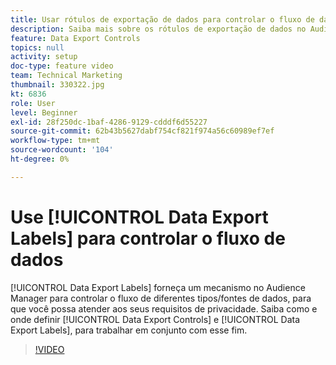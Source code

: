 ```yaml
---
title: Usar rótulos de exportação de dados para controlar o fluxo de dados
description: Saiba mais sobre os rótulos de exportação de dados no Audience Manager. Eles fornecem um mecanismo no Audience Manager para controlar o fluxo de diferentes tipos/fontes de dados, para que você possa atender aos seus requisitos de privacidade. Saiba como e onde definir os Controles de exportação de dados e os Rótulos de exportação de dados para trabalhar em conjunto com esse fim.
feature: Data Export Controls
topics: null
activity: setup
doc-type: feature video
team: Technical Marketing
thumbnail: 330322.jpg
kt: 6836
role: User
level: Beginner
exl-id: 28f250dc-1baf-4286-9129-cdddf6d55227
source-git-commit: 62b43b5627dabf754cf821f974a56c60989ef7ef
workflow-type: tm+mt
source-wordcount: '104'
ht-degree: 0%

---
```


# Use [!UICONTROL Data Export Labels] para controlar o fluxo de dados

[!UICONTROL Data Export Labels] forneça um mecanismo no Audience Manager para controlar o fluxo de diferentes tipos/fontes de dados, para que você possa atender aos seus requisitos de privacidade. Saiba como e onde definir [!UICONTROL Data Export Controls] e [!UICONTROL Data Export Labels], para trabalhar em conjunto com esse fim.

>[!VIDEO](https://video.tv.adobe.com/v/330322/?quality=12&learn=on)
